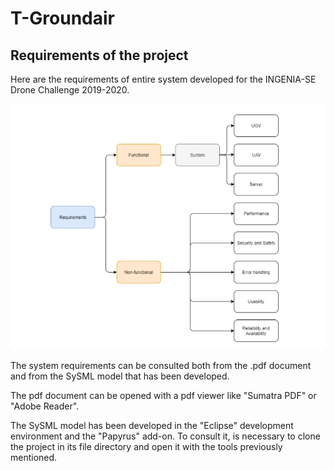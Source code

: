 # T-Groundair
## Requirements of the project
Here are the requirements of entire system developed for the INGENIA-SE Drone Challenge 2019-2020.

![Requirements layout](https://github.com/Ingenia-SE/T-Groundair/blob/master/Requirements/requirements.png)


The system requirements can be consulted both from the .pdf document and from the SySML model that has been developed.

The pdf document can be opened with a pdf viewer like "Sumatra PDF" or "Adobe Reader".

The SySML model has been developed in the "Eclipse" development environment and the "Papyrus" add-on. To consult it, is necessary to clone the project in its file directory and open it with the tools previously mentioned.
